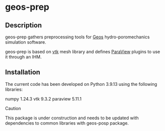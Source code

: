 # geos-prep


## Description
geos-prep gathers preprocessing tools for [Geos](https://geosx-geosx.readthedocs-hosted.com/en/latest/index.html) hydro-poromechanics simulation software.

geos-prep is based on [vtk](https://gitlab.kitware.com/vtk/vtk) mesh library and defines [ParaView](https://www.paraview.org/) plugins to use it through an IHM.

## Installation
The current code has been developed on Python 3.9.13 using the following libraries:

numpy 1.24.3
vtk 9.3.2
paraview 5.11.1

> [!CAUTION]
> This package is under construction and needs to be updated with dependencies to common libraries with geos-posp package.